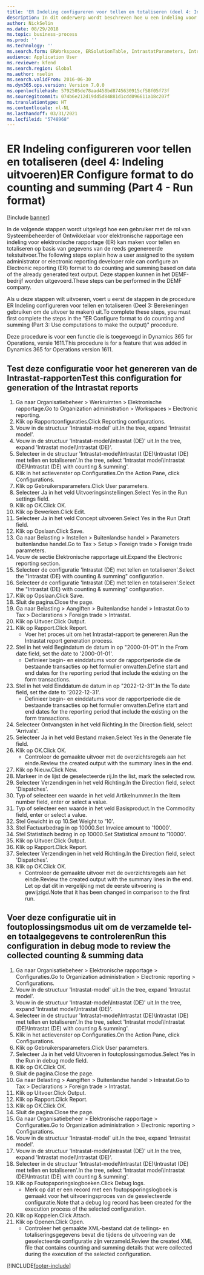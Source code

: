 ```yaml
---
title: 'ER Indeling configureren voor tellen en totaliseren (deel 4: Indeling uitvoeren)'
description: In dit onderwerp wordt beschreven hoe u een indeling voor elektronische rapportage configureert voor tellen en totaliseren op basis van de gegevens van de reeds gegenereerde tekstuitvoer. (Deel 4)
author: NickSelin
ms.date: 08/29/2018
ms.topic: business-process
ms.prod: ''
ms.technology: ''
ms.search.form: ERWorkspace, ERSolutionTable, IntrastatParameters, Intrastat, InventItemIdLookupSimple, IntrastatCommodityLookup, ERFormatMappingRunLogTable, DocuView
audience: Application User
ms.reviewer: kfend
ms.search.region: Global
ms.author: nselin
ms.search.validFrom: 2016-06-30
ms.dyn365.ops.version: Version 7.0.0
ms.openlocfilehash: 5792505de78aad458bd8745630915cf58f05f73f
ms.sourcegitcommit: 074b6e212d19dd5d84881d1cdd096611a18c207f
ms.translationtype: HT
ms.contentlocale: nl-NL
ms.lasthandoff: 03/31/2021
ms.locfileid: "5748968"
---
```

# <a name="er-configure-format-to-do-counting-and-summing-part-4---run-format"></a><span data-ttu-id="7b12e-104">ER Indeling configureren voor tellen en totaliseren (deel 4: Indeling uitvoeren)</span><span class="sxs-lookup"><span data-stu-id="7b12e-104">ER Configure format to do counting and summing (Part 4 - Run format)</span></span>

[!include [banner](../../includes/banner.md)]

<span data-ttu-id="7b12e-105">In de volgende stappen wordt uitgelegd hoe een gebruiker met de rol van Systeembeheerder of Ontwikkelaar voor elektronische rapportage een indeling voor elektronische rapportage (ER) kan maken voor tellen en totaliseren op basis van gegevens van de reeds gegenereerde tekstuitvoer.</span><span class="sxs-lookup"><span data-stu-id="7b12e-105">The following steps explain how a user assigned to the system administrator or electronic reporting developer role can configure an Electronic reporting (ER) format to do counting and summing based on data of the already generated text output.</span></span> <span data-ttu-id="7b12e-106">Deze stappen kunnen in het DEMF-bedrijf worden uitgevoerd.</span><span class="sxs-lookup"><span data-stu-id="7b12e-106">These steps can be performed in the DEMF company.</span></span>

<span data-ttu-id="7b12e-107">Als u deze stappen wilt uitvoeren, voert u eerst de stappen in de procedure ER Indeling configureren voor tellen en totaliseren (Deel 3: Berekeningen gebruiken om de uitvoer te maken) uit.</span><span class="sxs-lookup"><span data-stu-id="7b12e-107">To complete these steps, you must first complete the steps in the "ER Configure format to do counting and summing (Part 3: Use computations to make the output)" procedure.</span></span>

<span data-ttu-id="7b12e-108">Deze procedure is voor een functie die is toegevoegd in Dynamics 365 for Operations, versie 1611.</span><span class="sxs-lookup"><span data-stu-id="7b12e-108">This procedure is for a feature that was added in Dynamics 365 for Operations version 1611.</span></span>


## <a name="test-this-configuration-for-generation-of-the-intrastat-reports"></a><span data-ttu-id="7b12e-109">Test deze configuratie voor het genereren van de Intrastat-rapporten</span><span class="sxs-lookup"><span data-stu-id="7b12e-109">Test this configuration for generation of the Intrastat reports</span></span>
1. <span data-ttu-id="7b12e-110">Ga naar Organisatiebeheer > Werkruimten > Elektronische rapportage.</span><span class="sxs-lookup"><span data-stu-id="7b12e-110">Go to Organization administration > Workspaces > Electronic reporting.</span></span>
2. <span data-ttu-id="7b12e-111">Klik op Rapportconfiguraties.</span><span class="sxs-lookup"><span data-stu-id="7b12e-111">Click Reporting configurations.</span></span>
3. <span data-ttu-id="7b12e-112">Vouw in de structuur 'Intrastat-model' uit.</span><span class="sxs-lookup"><span data-stu-id="7b12e-112">In the tree, expand 'Intrastat model'.</span></span>
4. <span data-ttu-id="7b12e-113">Vouw in de structuur 'Intrastat-model\Intrastat (DE)' uit.</span><span class="sxs-lookup"><span data-stu-id="7b12e-113">In the tree, expand 'Intrastat model\Intrastat (DE)'.</span></span>
5. <span data-ttu-id="7b12e-114">Selecteer in de structuur 'Intrastat-model\Intrastat (DE)\Intrastat (DE) met tellen en totaliseren'.</span><span class="sxs-lookup"><span data-stu-id="7b12e-114">In the tree, select 'Intrastat model\Intrastat (DE)\Intrastat (DE) with counting & summing'.</span></span>
6. <span data-ttu-id="7b12e-115">Klik in het actievenster op Configuraties.</span><span class="sxs-lookup"><span data-stu-id="7b12e-115">On the Action Pane, click Configurations.</span></span>
7. <span data-ttu-id="7b12e-116">Klik op Gebruikersparameters.</span><span class="sxs-lookup"><span data-stu-id="7b12e-116">Click User parameters.</span></span>
8. <span data-ttu-id="7b12e-117">Selecteer Ja in het veld Uitvoeringsinstellingen.</span><span class="sxs-lookup"><span data-stu-id="7b12e-117">Select Yes in the Run settings field.</span></span>
9. <span data-ttu-id="7b12e-118">Klik op OK.</span><span class="sxs-lookup"><span data-stu-id="7b12e-118">Click OK.</span></span>
10. <span data-ttu-id="7b12e-119">Klik op Bewerken.</span><span class="sxs-lookup"><span data-stu-id="7b12e-119">Click Edit.</span></span>
11. <span data-ttu-id="7b12e-120">Selecteer Ja in het veld Concept uitvoeren.</span><span class="sxs-lookup"><span data-stu-id="7b12e-120">Select Yes in the Run Draft field.</span></span>
12. <span data-ttu-id="7b12e-121">Klik op Opslaan.</span><span class="sxs-lookup"><span data-stu-id="7b12e-121">Click Save.</span></span>
13. <span data-ttu-id="7b12e-122">Ga naar Belasting > Instellen > Buitenlandse handel > Parameters buitenlandse handel.</span><span class="sxs-lookup"><span data-stu-id="7b12e-122">Go to Tax > Setup > Foreign trade > Foreign trade parameters.</span></span>
14. <span data-ttu-id="7b12e-123">Vouw de sectie Elektronische rapportage uit.</span><span class="sxs-lookup"><span data-stu-id="7b12e-123">Expand the Electronic reporting section.</span></span>
15. <span data-ttu-id="7b12e-124">Selecteer de configuratie 'Intrastat (DE) met tellen en totaliseren'.</span><span class="sxs-lookup"><span data-stu-id="7b12e-124">Select the "Intrastat (DE) with counting & summing" configuration.</span></span>
16. <span data-ttu-id="7b12e-125">Selecteer de configuratie 'Intrastat (DE) met tellen en totaliseren'.</span><span class="sxs-lookup"><span data-stu-id="7b12e-125">Select the "Intrastat (DE) with counting & summing" configuration.</span></span>
17. <span data-ttu-id="7b12e-126">Klik op Opslaan.</span><span class="sxs-lookup"><span data-stu-id="7b12e-126">Click Save.</span></span>
18. <span data-ttu-id="7b12e-127">Sluit de pagina.</span><span class="sxs-lookup"><span data-stu-id="7b12e-127">Close the page.</span></span>
19. <span data-ttu-id="7b12e-128">Ga naar Belasting > Aangiften > Buitenlandse handel > Intrastat.</span><span class="sxs-lookup"><span data-stu-id="7b12e-128">Go to Tax > Declarations > Foreign trade > Intrastat.</span></span>
20. <span data-ttu-id="7b12e-129">Klik op Uitvoer.</span><span class="sxs-lookup"><span data-stu-id="7b12e-129">Click Output.</span></span>
21. <span data-ttu-id="7b12e-130">Klik op Rapport.</span><span class="sxs-lookup"><span data-stu-id="7b12e-130">Click Report.</span></span>
    * <span data-ttu-id="7b12e-131">Voer het proces uit om het Intrastat-rapport te genereren.</span><span class="sxs-lookup"><span data-stu-id="7b12e-131">Run the Intrastat report generation process.</span></span>  
22. <span data-ttu-id="7b12e-132">Stel in het veld Begindatum de datum in op "2000-01-01".</span><span class="sxs-lookup"><span data-stu-id="7b12e-132">In the From date field, set the date to '2000-01-01'.</span></span>
    * <span data-ttu-id="7b12e-133">Definieer begin- en einddatums voor de rapportperiode die de bestaande transacties op het formulier omvatten.</span><span class="sxs-lookup"><span data-stu-id="7b12e-133">Define start and end dates for the reporting period that include the existing on the form transactions.</span></span>  
23. <span data-ttu-id="7b12e-134">Stel in het veld Einddatum de datum in op "2022-12-31".</span><span class="sxs-lookup"><span data-stu-id="7b12e-134">In the To date field, set the date to '2022-12-31'.</span></span>
    * <span data-ttu-id="7b12e-135">Definieer begin- en einddatums voor de rapportperiode die de bestaande transacties op het formulier omvatten.</span><span class="sxs-lookup"><span data-stu-id="7b12e-135">Define start and end dates for the reporting period that include the existing on the form transactions.</span></span>  
24. <span data-ttu-id="7b12e-136">Selecteer Ontvangsten in het veld Richting.</span><span class="sxs-lookup"><span data-stu-id="7b12e-136">In the Direction field, select 'Arrivals'.</span></span>
25. <span data-ttu-id="7b12e-137">Selecteer Ja in het veld Bestand maken.</span><span class="sxs-lookup"><span data-stu-id="7b12e-137">Select Yes in the Generate file field.</span></span>
26. <span data-ttu-id="7b12e-138">Klik op OK.</span><span class="sxs-lookup"><span data-stu-id="7b12e-138">Click OK.</span></span>
    * <span data-ttu-id="7b12e-139">Controleer de gemaakte uitvoer met de overzichtsregels aan het einde.</span><span class="sxs-lookup"><span data-stu-id="7b12e-139">Review the created output with the summary lines in the end.</span></span>  
27. <span data-ttu-id="7b12e-140">Klik op Nieuw.</span><span class="sxs-lookup"><span data-stu-id="7b12e-140">Click New.</span></span>
28. <span data-ttu-id="7b12e-141">Markeer in de lijst de geselecteerde rij.</span><span class="sxs-lookup"><span data-stu-id="7b12e-141">In the list, mark the selected row.</span></span>
29. <span data-ttu-id="7b12e-142">Selecteer Verzendingen in het veld Richting.</span><span class="sxs-lookup"><span data-stu-id="7b12e-142">In the Direction field, select 'Dispatches'.</span></span>
30. <span data-ttu-id="7b12e-143">Typ of selecteer een waarde in het veld Artikelnummer.</span><span class="sxs-lookup"><span data-stu-id="7b12e-143">In the Item number field, enter or select a value.</span></span>
31. <span data-ttu-id="7b12e-144">Typ of selecteer een waarde in het veld Basisproduct.</span><span class="sxs-lookup"><span data-stu-id="7b12e-144">In the Commodity field, enter or select a value.</span></span>
32. <span data-ttu-id="7b12e-145">Stel Gewicht in op 10.</span><span class="sxs-lookup"><span data-stu-id="7b12e-145">Set Weight to '10'.</span></span>
33. <span data-ttu-id="7b12e-146">Stel Factuurbedrag in op 10000.</span><span class="sxs-lookup"><span data-stu-id="7b12e-146">Set Invoice amount to '10000'.</span></span>
34. <span data-ttu-id="7b12e-147">Stel Statistisch bedrag in op 10000.</span><span class="sxs-lookup"><span data-stu-id="7b12e-147">Set Statistical amount to '10000'.</span></span>
35. <span data-ttu-id="7b12e-148">Klik op Uitvoer.</span><span class="sxs-lookup"><span data-stu-id="7b12e-148">Click Output.</span></span>
36. <span data-ttu-id="7b12e-149">Klik op Rapport.</span><span class="sxs-lookup"><span data-stu-id="7b12e-149">Click Report.</span></span>
37. <span data-ttu-id="7b12e-150">Selecteer Verzendingen in het veld Richting.</span><span class="sxs-lookup"><span data-stu-id="7b12e-150">In the Direction field, select 'Dispatches'.</span></span>
38. <span data-ttu-id="7b12e-151">Klik op OK.</span><span class="sxs-lookup"><span data-stu-id="7b12e-151">Click OK.</span></span>
    * <span data-ttu-id="7b12e-152">Controleer de gemaakte uitvoer met de overzichtsregels aan het einde.</span><span class="sxs-lookup"><span data-stu-id="7b12e-152">Review the created output with the summary lines in the end.</span></span> <span data-ttu-id="7b12e-153">Let op dat dit in vergelijking met de eerste uitvoering is gewijzigd.</span><span class="sxs-lookup"><span data-stu-id="7b12e-153">Note that it has been changed in comparison to the first run.</span></span>  

## <a name="run-this-configuration-in-debug-mode-to-review-the-collected-counting--summing-data"></a><span data-ttu-id="7b12e-154">Voer deze configuratie uit in foutoplossingsmodus uit om de verzamelde tel- en totaalgegevens te controleren</span><span class="sxs-lookup"><span data-stu-id="7b12e-154">Run this configuration in debug mode to review the collected counting & summing data</span></span>
1. <span data-ttu-id="7b12e-155">Ga naar Organisatiebeheer > Elektronische rapportage > Configuraties.</span><span class="sxs-lookup"><span data-stu-id="7b12e-155">Go to Organization administration > Electronic reporting > Configurations.</span></span>
2. <span data-ttu-id="7b12e-156">Vouw in de structuur 'Intrastat-model' uit.</span><span class="sxs-lookup"><span data-stu-id="7b12e-156">In the tree, expand 'Intrastat model'.</span></span>
3. <span data-ttu-id="7b12e-157">Vouw in de structuur 'Intrastat-model\Intrastat (DE)' uit.</span><span class="sxs-lookup"><span data-stu-id="7b12e-157">In the tree, expand 'Intrastat model\Intrastat (DE)'.</span></span>
4. <span data-ttu-id="7b12e-158">Selecteer in de structuur 'Intrastat-model\Intrastat (DE)\Intrastat (DE) met tellen en totaliseren'.</span><span class="sxs-lookup"><span data-stu-id="7b12e-158">In the tree, select 'Intrastat model\Intrastat (DE)\Intrastat (DE) with counting & summing'.</span></span>
5. <span data-ttu-id="7b12e-159">Klik in het actievenster op Configuraties.</span><span class="sxs-lookup"><span data-stu-id="7b12e-159">On the Action Pane, click Configurations.</span></span>
6. <span data-ttu-id="7b12e-160">Klik op Gebruikersparameters.</span><span class="sxs-lookup"><span data-stu-id="7b12e-160">Click User parameters.</span></span>
7. <span data-ttu-id="7b12e-161">Selecteer Ja in het veld Uitvoeren in foutoplossingsmodus.</span><span class="sxs-lookup"><span data-stu-id="7b12e-161">Select Yes in the Run in debug mode field.</span></span>
8. <span data-ttu-id="7b12e-162">Klik op OK.</span><span class="sxs-lookup"><span data-stu-id="7b12e-162">Click OK.</span></span>
9. <span data-ttu-id="7b12e-163">Sluit de pagina.</span><span class="sxs-lookup"><span data-stu-id="7b12e-163">Close the page.</span></span>
10. <span data-ttu-id="7b12e-164">Ga naar Belasting > Aangiften > Buitenlandse handel > Intrastat.</span><span class="sxs-lookup"><span data-stu-id="7b12e-164">Go to Tax > Declarations > Foreign trade > Intrastat.</span></span>
11. <span data-ttu-id="7b12e-165">Klik op Uitvoer.</span><span class="sxs-lookup"><span data-stu-id="7b12e-165">Click Output.</span></span>
12. <span data-ttu-id="7b12e-166">Klik op Rapport.</span><span class="sxs-lookup"><span data-stu-id="7b12e-166">Click Report.</span></span>
13. <span data-ttu-id="7b12e-167">Klik op OK.</span><span class="sxs-lookup"><span data-stu-id="7b12e-167">Click OK.</span></span>
14. <span data-ttu-id="7b12e-168">Sluit de pagina.</span><span class="sxs-lookup"><span data-stu-id="7b12e-168">Close the page.</span></span>
15. <span data-ttu-id="7b12e-169">Ga naar Organisatiebeheer > Elektronische rapportage > Configuraties.</span><span class="sxs-lookup"><span data-stu-id="7b12e-169">Go to Organization administration > Electronic reporting > Configurations.</span></span>
16. <span data-ttu-id="7b12e-170">Vouw in de structuur 'Intrastat-model' uit.</span><span class="sxs-lookup"><span data-stu-id="7b12e-170">In the tree, expand 'Intrastat model'.</span></span>
17. <span data-ttu-id="7b12e-171">Vouw in de structuur 'Intrastat-model\Intrastat (DE)' uit.</span><span class="sxs-lookup"><span data-stu-id="7b12e-171">In the tree, expand 'Intrastat model\Intrastat (DE)'.</span></span>
18. <span data-ttu-id="7b12e-172">Selecteer in de structuur 'Intrastat-model\Intrastat (DE)\Intrastat (DE) met tellen en totaliseren'.</span><span class="sxs-lookup"><span data-stu-id="7b12e-172">In the tree, select 'Intrastat model\Intrastat (DE)\Intrastat (DE) with counting & summing'.</span></span>
19. <span data-ttu-id="7b12e-173">Klik op Foutopsporingslogboeken.</span><span class="sxs-lookup"><span data-stu-id="7b12e-173">Click Debug logs.</span></span>
    * <span data-ttu-id="7b12e-174">Merk op dat er een record met een foutopsporingslogboek is gemaakt voor het uitvoeringsproces van de geselecteerde configuratie.</span><span class="sxs-lookup"><span data-stu-id="7b12e-174">Note that a debug log record has been created for the execution process of the selected configuration.</span></span>  
20. <span data-ttu-id="7b12e-175">Klik op Koppelen.</span><span class="sxs-lookup"><span data-stu-id="7b12e-175">Click Attach.</span></span>
21. <span data-ttu-id="7b12e-176">Klik op Openen.</span><span class="sxs-lookup"><span data-stu-id="7b12e-176">Click Open.</span></span>
    * <span data-ttu-id="7b12e-177">Controleer het gemaakte XML-bestand dat de tellings- en totaliseringsgegevens bevat die tijdens de uitvoering van de geselecteerde configuratie zijn verzameld.</span><span class="sxs-lookup"><span data-stu-id="7b12e-177">Review the created XML file that contains counting and summing details that were collected during the execution of the selected configuration.</span></span>  



[!INCLUDE[footer-include](../../../../includes/footer-banner.md)]